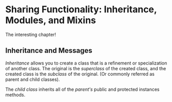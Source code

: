 # Sharing Functionality: Inheritance, Modules, and Mixins #
The interesting chapter!

## Inheritance and Messages ##
*Inheritance* allows you to create a class that is a refinement or
specialization of another class.  The original is the *superclass* of
the created class, and the created class is the *subclass* of the
original. (Or commonly referred as parent and child classes).

The *child class* inherits all of the *parent's* public and protected
instances methods.


